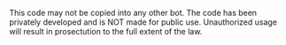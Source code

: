 This code may not be copied into any other bot. The code has been privately developed and is NOT made for public use. 
Unauthorized usage will result in prosectution to the full extent of the law.
